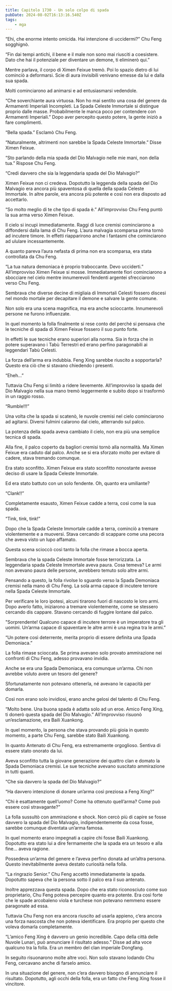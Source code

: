 ```yaml
---
title: Capitolo 1730 - Un solo colpo di spada
pubDate: 2024-08-02T16:13:16.540Z
tags:
    - mga
---
```



“Ehi, che enorme intento omicida. Hai intenzione di uccidermi?” Chu Feng sogghignò.


“Fin dai tempi antichi, il bene e il male non sono mai riusciti a coesistere. Dato che hai il potenziale per diventare un demone, ti eliminerò qui.”


Mentre parlava, il corpo di Ximen Feixue tremò. Poi lo spazio dietro di lui cominciò a deformarsi. Scie di aura invisibili venivano emesse da lui e dalla sua spada.


Molti cominciarono ad animarsi e ad entusiasmarsi vedendole.


“Che soverchiante aura virtuosa. Non ho mai sentito una cosa del genere da Armamenti Imperiali Incompleti. La Spada Celeste Immortale si distingue proprio dalle masse. Probabilmente le manca poco per contendere con Armamenti Imperiali.” Dopo aver percepito questo potere, la gente iniziò a fare complimenti.


“Bella spada.” Esclamò Chu Feng.


“Naturalmente, altrimenti non sarebbe la Spada Celeste Immortale.” Disse Ximen Feixue.


“Sto parlando della mia spada del Dio Malvagio nelle mie mani, non della tua.” Rispose Chu Feng.


“Credi davvero che sia la leggendaria spada del Dio Malvagio?”

Ximen Feixue non ci credeva. Dopotutto la leggenda della spada del Dio Malvagio era ancora più spaventosa di quella della spada Celeste Immortale. In altre parole, era ancora più potente e così non era disposto ad accettarlo.

“So molto meglio di te che tipo di spada è.” All’improvviso Chu Feng puntò la sua arma verso Ximen Feixue.


Il cielo si incupì immediatamente. Raggi di luce cremisi cominciarono a diffondersi dalla lama di Chu Feng. L’aura malvagia scomparsa prima tornò ad incutere timore. In effetti riapparirono anche i fantasmi che cominciarono ad ululare incessantemente.


A quanto pareva l’aura nefasta di prima non era scomparsa, era stata controllata da Chu Feng.


“La tua natura demoniaca è proprio traboccante. Devo ucciderti.” All’improvviso Ximen Feixue si mosse. Immediatamente fiori cominciarono a sbocciare nel cielo mentre innumerevoli fendenti argentei sfrecciarono verso Chu Feng.


Sembrava che diverse decine di migliaia di Immortali Celesti fossero discesi nel mondo mortale per decapitare il demone e salvare la gente comune.


Non solo era una scena magnifica, ma era anche scioccante. Innumerevoli persone ne furono influenzate.


In quel momento la folla finalmente si rese conto del perché si pensava che le tecniche di spada di Ximen Feixue fossero il suo punto forte.


In effetti le sue tecniche erano superiori alla norma. Sia in forza che in potere superavano i Tabù Terrestri ed erano perfino paragonabili ai leggendari Tabù Celesti.


La forza dell’arma era indubbia. Feng Xing sarebbe riuscito a sopportarla? Questo era ciò che si stavano chiedendo i presenti.

“Eheh…”


Tuttavia Chu Feng si limitò a ridere lievemente. All’improvviso la spada del Dio Malvagio nella sua mano tremò leggermente e subito dopo si trasformò in un raggio rosso.


“Rumble!!!”


Una volta che la spada si scatenò, le nuvole cremisi nel cielo cominciarono ad agitarsi. Diversi fulmini calarono dal cielo, atterrando sul palco.


La potenza della spada aveva cambiato il cielo, non era più una semplice tecnica di spada.


Alla fine, il palco coperto da bagliori cremisi tornò alla normalità. Ma Ximen Feixue era caduto dal palco. Anche se si era sforzato molto per evitare di cadere, stava tremando comunque.


Era stato sconfitto. Ximen Feixue era stato sconfitto nonostante avesse deciso di usare la Spada Celeste Immortale.


Ed era stato battuto con un solo fendente. Oh, quanto era umiliante?


“Clank!!”


Completamente esausto, Ximen Feixue cadde a terra, così come la sua spada.


“Tink, tink, tink!”


Dopo che la Spada Celeste Immortale cadde a terra, cominciò a tremare violentemente e a muoversi. Stava cercando di scappare come una pecora che aveva visto un lupo affamato.


Questa scena scioccò così tanto la folla che rimase a bocca aperta.


Sembrava che la spada Celeste Immortale fosse terrorizzata. La leggendaria spada Celeste Immortale aveva paura. Cosa temeva? Le armi non avevano paura delle persone, avrebbero temuto solo altre armi.


Pensando a questo, la folla rivolse lo sguardo verso la Spada Demoniaca cremisi nella mano di Chu Feng. La sola arma capace di incutere terrore nella Spada Celeste Immortale.


Per verificare le loro ipotesi, alcuni tirarono fuori di nascosto le loro armi. Dopo averlo fatto, iniziarono a tremare violentemente, come se stessero cercando dis cappare. Stavano cercando di fuggire lontane dal palco.


"Sorprendente! Qualcuno capace di incutere terrore è un imperatore tra gli uomini. Un’arma capace di spaventare le altre armi è una regina tra le armi.”


“Un potere così deterrente, merita proprio di essere definita una Spada Demoniaca.”


La folla rimase scioccata. Se prima avevano solo provato ammirazione nei confronti di Chu Feng, adesso provavano invidia.


Anche se era una Spada Demoniaca, era comunque un’arma. Chi non avrebbe voluto avere un tesoro del genere?

Sfortunatamente non potevano ottenerla, né avevano le capacità per domarla.

Così non erano solo invidiosi, erano anche gelosi del talento di Chu Feng.


“Molto bene. Una buona spada è adatta solo ad un eroe. Amico Feng Xing, ti donerò questa spada del Dio Malvagio.” All’improvviso risuonò un’esclamazione, era Baili Xuankong.


In quel momento, la persona che stava provando più gioia in questo momento, a parte Chu Feng, sarebbe stato Baili Xuankong.


In quanto Antenato di Chu Feng, era estremamente orgoglioso. Sentiva di essere stato onorato da lui.


Aveva sconfitto tutta la giovane generazione dei quattro clan e domato la Spada Demoniaca cremisi. Le sue tecniche avevano suscitato ammirazione in tutti quanti.


“Che sia davvero la spada del Dio Malvagio?”

“Ha davvero intenzione di donare un’arma così preziosa a Feng Xing?”

“Chi è esattamente quell’uomo? Come ha ottenuto quell’arma? Come può essere così stravagante?”


La folla sussultò con ammirazione e shock. Non cercò più di capire se fosse davvero la spada del Dio Malvagio, indipendentemente da cosa fosse, sarebbe comunque diventata un’arma famosa.


In quel momento erano impegnati a capire chi fosse Baili Xuankong. Dopotutto era stato lui a dire fermamente che la spada era un tesoro e alla fine… aveva ragione.


Possedeva un’arma del genere e l’aveva perfino donata ad un’altra persona. Questo inevitabilmente aveva destato curiosità nella folla.


“La ringrazio Senior.” Chu Feng accettò immediatamente la spada. Dopotutto sapeva che la persona sotto il palco era il suo antenato.


Inoltre apprezzava questa spada. Dopo che era stato riconosciuto come suo proprietario, Chu Feng poteva percepire quanto era potente. Era così forte che le spade arcobaleno viola e turchese non potevano nemmeno essere paragonate ad essa.


Tuttavia Chu Feng non era ancora riuscito ad usarla appieno, c’era ancora una forza nascosta che non poteva identificare. Era proprio per questo che voleva domarla completamente.


“L’amico Feng Xing è davvero un genio incredibile. Capo della città delle Nuvole Lunari, può annunciare il risultato adesso.” Disse ad alta voce qualcuno tra la folla. Era un membro del clan imperiale Dongfang.


In seguito risuonarono molte altre voci. Non solo stavano lodando Chu Feng, cercavano anche di farselo amico.


In una situazione del genere, non c’era davvero bisogno di annunciare il risultato. Dopotutto, agli occhi della folla, era un fatto che Feng Xing fosse il vincitore.



